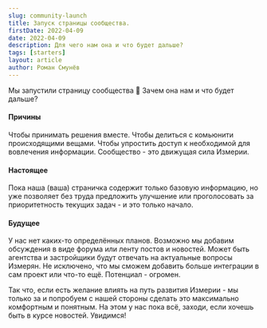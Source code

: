 ```yaml
---
slug: community-launch
title: Запуск страницы сообщества.
firstDate: 2022-04-09
date: 2022-04-09
description: Для чего нам она и что будет дальше?
tags: [starters]
layout: article
author: Роман Смунёв
---
```


Мы запустили страницу сообщества 🥳 Зачем она нам и что будет дальше?

#### Причины

Чтобы принимать решения вместе. Чтобы делиться с комьюнити происходящими вещами. Чтобы упростить доступ к необходимой для вовлечения информации. Сообщество - это движущая сила Измерии.

#### Настоящее

Пока наша (ваша) страничка содержит только базовую информацию, но уже позволяет без труда предложить улучшение или проголосовать за приоритетность текущих задач - и это только начало.

#### Будущее

У нас нет каких-то определённых планов. Возможно мы добавим обсуждения в виде форума или ленту постов и новостей. Может быть агентства и застройщики будут отвечать на актуальные вопросы Измерян. Не исключено, что мы сможем добавить больше интеграции в сам проект или что-то ещё. Потенциал - огромен.

Так что, если есть желание влиять на путь развития Измерии - мы только за и попробуем с нашей стороны сделать это максимально комфортным и понятным. На этом у нас пока всё, заходи, если хочешь быть в курсе новостей. Увидимся!
